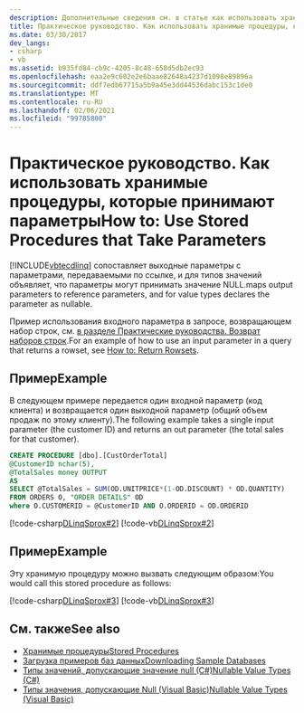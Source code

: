 ```yaml
---
description: Дополнительные сведения см. в статье как использовать хранимые процедуры, принимающие параметры.
title: Практическое руководство. Как использовать хранимые процедуры, которые принимают параметры
ms.date: 03/30/2017
dev_langs:
- csharp
- vb
ms.assetid: b935fd84-cb9c-4205-8c48-658d5db2ec93
ms.openlocfilehash: eaa2e9c602e2e6baae82648a4237d1098e89896a
ms.sourcegitcommit: ddf7edb67715a5b9a45e3dd44536dabc153c1de0
ms.translationtype: MT
ms.contentlocale: ru-RU
ms.lasthandoff: 02/06/2021
ms.locfileid: "99785800"
---
```

# <a name="how-to-use-stored-procedures-that-take-parameters"></a><span data-ttu-id="158d1-103">Практическое руководство. Как использовать хранимые процедуры, которые принимают параметры</span><span class="sxs-lookup"><span data-stu-id="158d1-103">How to: Use Stored Procedures that Take Parameters</span></span>

[!INCLUDE[vbtecdlinq](../../../../../../includes/vbtecdlinq-md.md)] <span data-ttu-id="158d1-104">сопоставляет выходные параметры с параметрами, передаваемыми по ссылке, и для типов значений объявляет, что параметры могут принимать значение NULL.</span><span class="sxs-lookup"><span data-stu-id="158d1-104">maps output parameters to reference parameters, and for value types declares the parameter as nullable.</span></span>  
  
 <span data-ttu-id="158d1-105">Пример использования входного параметра в запросе, возвращающем набор строк, см. [в разделе Практические руководства. Возврат наборов строк](how-to-return-rowsets.md).</span><span class="sxs-lookup"><span data-stu-id="158d1-105">For an example of how to use an input parameter in a query that returns a rowset, see [How to: Return Rowsets](how-to-return-rowsets.md).</span></span>  
  
## <a name="example"></a><span data-ttu-id="158d1-106">Пример</span><span class="sxs-lookup"><span data-stu-id="158d1-106">Example</span></span>  

 <span data-ttu-id="158d1-107">В следующем примере передается один входной параметр (код клиента) и возвращается один выходной параметр (общий объем продаж по этому клиенту).</span><span class="sxs-lookup"><span data-stu-id="158d1-107">The following example takes a single input parameter (the customer ID) and returns an out parameter (the total sales for that customer).</span></span>  
  
```sql
CREATE PROCEDURE [dbo].[CustOrderTotal]
@CustomerID nchar(5),  
@TotalSales money OUTPUT  
AS  
SELECT @TotalSales = SUM(OD.UNITPRICE*(1-OD.DISCOUNT) * OD.QUANTITY)  
FROM ORDERS O, "ORDER DETAILS" OD  
where O.CUSTOMERID = @CustomerID AND O.ORDERID = OD.ORDERID  
```  
  
 [!code-csharp[DLinqSprox#2](../../../../../../samples/snippets/csharp/VS_Snippets_Data/DLinqSprox/cs/northwind-sprox.cs#2)]
 [!code-vb[DLinqSprox#2](../../../../../../samples/snippets/visualbasic/VS_Snippets_Data/DLinqSprox/vb/northwind-sprox.vb#2)]  
  
## <a name="example"></a><span data-ttu-id="158d1-108">Пример</span><span class="sxs-lookup"><span data-stu-id="158d1-108">Example</span></span>  

 <span data-ttu-id="158d1-109">Эту хранимую процедуру можно вызвать следующим образом:</span><span class="sxs-lookup"><span data-stu-id="158d1-109">You would call this stored procedure as follows:</span></span>  
  
 [!code-csharp[DLinqSprox#3](../../../../../../samples/snippets/csharp/VS_Snippets_Data/DLinqSprox/cs/Program.cs#3)]
 [!code-vb[DLinqSprox#3](../../../../../../samples/snippets/visualbasic/VS_Snippets_Data/DLinqSprox/vb/Module1.vb#3)]  
  
## <a name="see-also"></a><span data-ttu-id="158d1-110">См. также</span><span class="sxs-lookup"><span data-stu-id="158d1-110">See also</span></span>

- [<span data-ttu-id="158d1-111">Хранимые процедуры</span><span class="sxs-lookup"><span data-stu-id="158d1-111">Stored Procedures</span></span>](stored-procedures.md)
- [<span data-ttu-id="158d1-112">Загрузка примеров баз данных</span><span class="sxs-lookup"><span data-stu-id="158d1-112">Downloading Sample Databases</span></span>](downloading-sample-databases.md)
- [<span data-ttu-id="158d1-113">Типы значений, допускающие значение null (C#)</span><span class="sxs-lookup"><span data-stu-id="158d1-113">Nullable Value Types (C#)</span></span>](../../../../../csharp/language-reference/builtin-types/nullable-value-types.md)
- [<span data-ttu-id="158d1-114">Типы значения, допускающие Null (Visual Basic)</span><span class="sxs-lookup"><span data-stu-id="158d1-114">Nullable Value Types (Visual Basic)</span></span>](../../../../../visual-basic/programming-guide/language-features/data-types/nullable-value-types.md)
